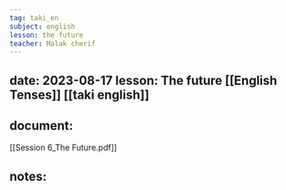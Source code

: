 ```yaml
---
tag: taki_en 
subject: english
lesson: the future
teacher: Malak cherif
---
```


date: 2023-08-17
lesson: The future
[[English Tenses]]
[[taki english]]
---
## document:
[[Session 6_The Future.pdf]]
## notes:
